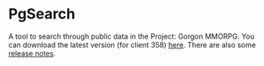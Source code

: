 # PgSearch

A tool to search through public data in the Project: Gorgon MMORPG. You can download the latest version (for client 358) [here](https://github.com/dlebansais/PgSearch-Disclosed/releases/download/v1.1.358.565/PgSearch.exe).
There are also some [release notes](https://github.com/dlebansais/PgSearch-Disclosed/blob/master/ReleaseNotes.md).
